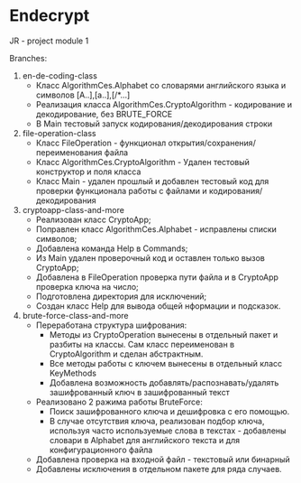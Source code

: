 # Endecrypt
JR - project module 1

Branches:
1. en-de-coding-class
   * Класс AlgorithmCes.Alphabet со словарями английского языка и символов [A..],[a..],[/*...]
   * Реализация класса AlgorithmCes.CryptoAlgorithm - кодирование и декодирование, без BRUTE_FORCE
   * В Main тестовый запуск кодирования/декодирования строки
2. file-operation-class
   * Класс FileOperation - функционал открытия/сохранения/переименования файла
   * Класс AlgorithmCes.CryptoAlgorithm - Удален тестовый конструктор и поля класса
   * Класс Main - удален прошлый и добавлен тестовый код для проверки функционала работы с файлами и кодирования/декодирования
3. cryptoapp-class-and-more
   * Реализован класс CryptoApp;
   * Поправлен класс AlgorithmCes.Alphabet - исправлены списки символов;
   * Добавлена команда Help в Commands;
   * Из Main удален проверочный код и оставлен только вызов CryptoApp;
   * Добавлена в FileOperation проверка пути файла и в CryptoApp проверка ключа на число;
   * Подготовлена директория для исключений;
   * Создан класс Help для вывода общей нформации и подсказок.  
4. brute-force-class-and-more 
   * Переработана структура шифрования:
     * Методы из CryptoOperation вынесены в отдельный пакет и разбиты на классы. Сам класс переименован в CryptoAlgorithm и сделан абстрактным.
     * Все методы работы с ключем вынесены в отдельный класс KeyMethods
     * Добавлена возможность добавлять/распознавать/удалять зашифрованный ключ в зашифрованный текст
   * Реализовано 2 ражима работы BruteForce:
     * Поиск зашифрованного ключа и дешифровка с его помощью.
     * В случае отсутствия ключа, реализован подбор ключа, используя часто используемые слова в текстах - добавлены словари в Alphabet для английского текста и для конфигурационного файла
   * Добавлена проверка на входной файл - текстовый или бинарный
   * Добавлены исключения в отдельном пакете для ряда случаев.
    

